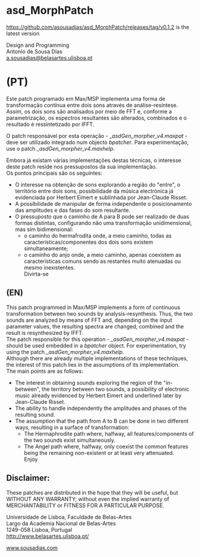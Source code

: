 # asd_MorphPatch
https://github.com/asousadias/asd_MorphPatch/releases/tag/v0.1.2 is the latest version

Design and Programming<br/>
Antonio de Sousa Dias<br/>
a.sousadias@belasartes.ulisboa.pt

# (PT)
Este patch programado em Max/MSP implementa uma forma de transformação contínua entre dois sons através de análise-resíntese. Assim, os dois sons são analisados por meio de FFT e, conforme a parametrização, os espectros resultantes são alterados, combinados e o resultado é ressintetizado por IFFT.<br/>

O patch responsável por esta operação - _\_asdGen_morpher_v4.maxpat_  - deve ser utilizado integrado num objecto _bpatcher_. Para experimentação, use o patch _\_asdGen_morpher_v4.maxhelp_.<br/>

Embora já existam várias implementações destas técnicas, o interesse deste patch reside nos pressupostos da sua implementação.<br/>
Os pontos principais são os seguintes:<br/>
- O interesse na obtenção de sons explorando a região do "entre", o território entre dois sons, possibilidade da música electrónica já evidenciada por Herbert Eimert e sublinhada por Jean-Claude Risset.<br/>
- A possibilidade de manipular de forma independente o posicionamento das amplitudes e das fases do som resultante.<br/>
- O pressuposto que o caminho de A para B pode ser realizado de duas formas distintas, configurando não uma transformação unidimensional, mas sim bidimensional:<br/>
  - o caminho do hermafrodita onde, a meio caminho, todas as características/componentes dos dois sons existem simultaneamente;<br/>
  - o caminho do anjo onde, a meio caminho, apenas coexistem as características comuns sendo as restantes muito atenuadas ou mesmo inexistentes.<br/>
Divirta-se<br/>

## (EN)
This patch programmed in Max/MSP implements a form of continuous transformation between two sounds by analysis-resynthesis. Thus, the two sounds are analyzed by means of FFT and, depending on the input parameter values, the resulting spectra are changed, combined and the result is resynthesized by IFFT.<br/>
The patch responsible for this operation - _\_asdGen_morpher_v4.maxpat_ - should be used embedded in a _bpatcher_ object. For experimentation, try using the patch _\_asdGen_morpher_v4.maxhelp_.<br/>
Although there are already multiple implementations of these techniques, the interest of this patch lies in the assumptions of its implementation.<br/>
The main points are as follows:<br/>
- The interest in obtaining sounds exploring the region of the "in-between", the territory between two sounds, a possibility of electronic music already evidenced by Herbert Eimert and underlined later by Jean-Claude Risset.<br/>
- The ability to handle independently the amplitudes and phases of the resulting sound.<br/>
- The assumption that the path from A to B can be done in two different ways, resulting in a surface of transformation:<br/>
  - The Hermaphrodite path where, halfway, all features/components of the two sounds exist simultaneously.<br/>
  - The Angel path where, halfway, only coexist the common features being the remaining non-existent or at least very attenuated.<br/>
Enjoy<br/>

## Disclaimer:
These patches are distributed in the hope that they will be useful, but WITHOUT ANY WARRANTY; without even the implied warranty of MERCHANTABILITY or FITNESS FOR A PARTICULAR PURPOSE.<br>




Universidade de Lisboa, Faculdade de Belas-Artes<br>
Largo da Academia Nacional de Belas-Artes<br>
1249-058 Lisboa, Portugal<br>
http://www.belasartes.ulisboa.pt/

www.sousadias.com

